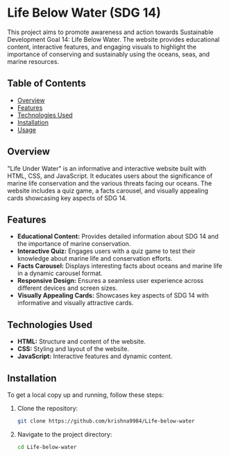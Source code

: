 # Life Below Water (SDG 14)
This project aims to promote awareness and action towards Sustainable Development Goal 14: Life Below Water. The website provides educational content, interactive features, and engaging visuals to highlight the importance of conserving and sustainably using the oceans, seas, and marine resources.

## Table of Contents

- [Overview](#overview)
- [Features](#features)
- [Technologies Used](#technologies-used)
- [Installation](#installation)
- [Usage](#usage)

## Overview

"Life Under Water" is an informative and interactive website built with HTML, CSS, and JavaScript. It educates users about the significance of marine life conservation and the various threats facing our oceans. The website includes a quiz game, a facts carousel, and visually appealing cards showcasing key aspects of SDG 14.

## Features

- **Educational Content:** Provides detailed information about SDG 14 and the importance of marine conservation.
- **Interactive Quiz:** Engages users with a quiz game to test their knowledge about marine life and conservation efforts.
- **Facts Carousel:** Displays interesting facts about oceans and marine life in a dynamic carousel format.
- **Responsive Design:** Ensures a seamless user experience across different devices and screen sizes.
- **Visually Appealing Cards:** Showcases key aspects of SDG 14 with informative and visually attractive cards.

## Technologies Used

- **HTML:** Structure and content of the website.
- **CSS:** Styling and layout of the website.
- **JavaScript:** Interactive features and dynamic content.

## Installation

To get a local copy up and running, follow these steps:

1. Clone the repository:
   ```sh
   git clone https://github.com/krishna9984/Life-below-water
2. Navigate to the project directory:
    ```sh
    cd Life-below-water


